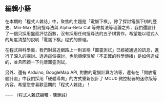 ## 編輯小語

在本期的「程式人雜誌」中，聚焦的主題是「電腦下棋」，除了探討電腦下棋的歷史、Min-Max 對局搜尋法與 Alpha-Beta Cut 等修剪法等理論之外，我們還設計了一個只採用盤面評估函數，沒有採用任何搜尋法的五子棋實作，希望能以程式人的角度清楚的說明「電腦下棋」程式的原理。

在程式與科學裏，我們對最近網路上一則宣稱「圖靈測試」已經被通過的訊息，進行了深入的探討。透過這個探討，也能順便理解「不正確的科學傳播」是如何造成的，並且回顧一下何謂圖靈測試。

另外、還有 Arduino, GoogleMap API, 對數的電腦計算方法等，還有在「開放電腦計畫」中我們採用「硬體導向」的方式重新設計了  MCU0 微控制器的迷你版等內容，希望您會喜歡這期的「程式人雜誌」！

---- （程式人雜誌編輯 - 陳鍾誠）
